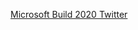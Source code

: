 
[Microsoft Build 2020 Twitter](https://twitter.com/search?q=microsoft+build+2020+github&ref_src=twsrc%5Egoogle%7Ctwcamp%5Eserp%7Ctwgr%5Esearch)
